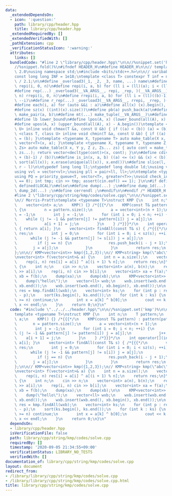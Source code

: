 ```yaml
---
data:
  _extendedDependsOn:
  - icon: ':question:'
    path: library/cpp/header.hpp
    title: library/cpp/header.hpp
  _extendedRequiredBy: []
  _extendedVerifiedWith: []
  _pathExtension: cpp
  _verificationStatusIcon: ':warning:'
  attributes:
    links: []
  bundledCode: "#line 2 \"library/cpp/header.hpp\"\n\n//%snippet.set('header')%\n\
    //%snippet.fold()%\n#ifndef HEADER_H\n#define HEADER_H\n\n// template version\
    \ 2.0\nusing namespace std;\n#include <bits/stdc++.h>\n\n// varibable settings\n\
    const long long INF = 1e18;\ntemplate <class T> constexpr T inf = numeric_limits<T>::max()\
    \ / 2.1;\n\n#define _overload3(_1, _2, _3, name, ...) name\n#define _rep(i, n)\
    \ repi(i, 0, n)\n#define repi(i, a, b) for (ll i = (ll)(a); i < (ll)(b); ++i)\n\
    #define rep(...) _overload3(__VA_ARGS__, repi, _rep, )(__VA_ARGS__)\n#define _rrep(i,\
    \ n) rrepi(i, 0, n)\n#define rrepi(i, a, b) for (ll i = (ll)((b)-1); i >= (ll)(a);\
    \ --i)\n#define r_rep(...) _overload3(__VA_ARGS__, rrepi, _rrep, )(__VA_ARGS__)\n\
    #define each(i, a) for (auto &&i : a)\n#define all(x) (x).begin(), (x).end()\n\
    #define sz(x) ((int)(x).size())\n#define pb(a) push_back(a)\n#define mp(a, b)\
    \ make_pair(a, b)\n#define mt(...) make_tuple(__VA_ARGS__)\n#define ub upper_bound\n\
    #define lb lower_bound\n#define lpos(A, x) (lower_bound(all(A), x) - A.begin())\n\
    #define upos(A, x) (upper_bound(all(A), x) - A.begin())\ntemplate <class T, class\
    \ U> inline void chmax(T &a, const U &b) { if ((a) < (b)) (a) = (b); }\ntemplate\
    \ <class T, class U> inline void chmin(T &a, const U &b) { if ((a) > (b)) (a)\
    \ = (b); }\ntemplate <typename X, typename T> auto make_table(X x, T a) { return\
    \ vector<T>(x, a); }\ntemplate <typename X, typename Y, typename Z, typename...\
    \ Zs> auto make_table(X x, Y y, Z z, Zs... zs) { auto cont = make_table(y, z,\
    \ zs...); return vector<decltype(cont)>(x, cont); }\n\n#define cdiv(a, b) (((a)\
    \ + (b)-1) / (b))\n#define is_in(x, a, b) ((a) <= (x) && (x) < (b))\n#define uni(x)\
    \ sort(all(x)); x.erase(unique(all(x)), x.end())\n#define slice(l, r) substr(l,\
    \ r - l)\n\ntypedef long long ll;\ntypedef long double ld;\nusing vl = vector<ll>;\n\
    using vvl = vector<vl>;\nusing pll = pair<ll, ll>;\n\ntemplate <typename T>\n\
    using PQ = priority_queue<T, vector<T>, greater<T>>;\nvoid check_input() { assert(cin.eof()\
    \ == 0); int tmp; cin >> tmp; assert(cin.eof() == 1); }\n\n#if defined(PCM) ||\
    \ defined(LOCAL)\n#else\n#define dump(...) ;\n#define dump_1d(...) ;\n#define\
    \ dump_2d(...) ;\n#define cerrendl ;\n#endif\n\n#endif /* HEADER_H */\n//%snippet.end()%\n\
    #line 2 \"library/cpp/string/kmp/codes/solve.cpp\"\n\n//%snippet.set('kmp')%\n\
    \n// Morris-Pratt\ntemplate <typename T>\nstruct KMP {\n    int n;\n    T pattern;\n\
    \    vector<int> a;\n    KMP() {} /*{{{*/\n    KMP(const T& pattern) : pattern(pattern)\
    \ {\n        n = pattern.size();\n        a = vector<int>(n + 1);\n        a[0]\
    \ = -1;\n        int j = -1;\n        for (int i = 0; i < n; ++i) {\n        \
    \    while (j != -1 && pattern[j] != pattern[i]) j = a[j];\n            j++;\n\
    \            a[i + 1] = j;\n        }\n    } /*}}}*/\n    int operator[](int i)\
    \ { return a[i]; }\n    vector<int> findAll(const T& s) { /*{{{*/\n        vector<int>\
    \ res;\n        int j = 0;\n        for (int i = 0; i < sz(s); ++i) {\n      \
    \      while (j != -1 && pattern[j] != s[i]) j = a[j];\n            j++;\n   \
    \         if (j == n) {\n                res.push_back(i - j + 1);\n         \
    \       j = a[j];\n            }\n        }\n        return res;\n    } /*}}}*/\n\
    };\n\n// KMP<vector<int>> kmp({1,2,3});\n// KMP<string> kmp(\"abc\");\n\n//%snippet.end()%\n\
    \nvector<int> f(vector<int>& a) {\n    int n = a.size();\n    vector<int> res(n);\n\
    \    rep(i, n) res[i] = a[i] ^ a[(i + 1) % n];\n    return res;\n}\n\nsigned main()\
    \ {\n    int n;\n    cin >> n;\n    vector<int> a(n), b(n);\n    rep(i, n) cin\
    \ >> a[i];\n    rep(i, n) cin >> b[i];\n    vector<int> xa = f(a);\n    vector<int>\
    \ xb = f(b);\n    dump(xa);\n    dump(xb);\n\n    KMP<vector<int>> kmp(xa);\n\
    \    dump(\"hello\");\n    vector<ll> wxb;\n    wxb.insert(wxb.end(), xb.begin(),\
    \ xb.end());\n    wxb.insert(wxb.end(), xb.begin(), xb.end());\n\n    vector<int>\
    \ res = kmp.findAll(wxb);\n    vector<int> ks;\n    for (int p : res) ks.push_back(n\
    \ - p);\n    sort(ks.begin(), ks.end());\n    for (int k : ks) {\n        if (k\
    \ >= n) continue;\n        int x = a[k] ^ b[0];\n        cout << k << \" \" <<\
    \ x << endl;\n    }\n    return 0;\n}\n"
  code: "#include \"../../../header.hpp\"\n\n//%snippet.set('kmp')%\n\n// Morris-Pratt\n\
    template <typename T>\nstruct KMP {\n    int n;\n    T pattern;\n    vector<int>\
    \ a;\n    KMP() {} /*{{{*/\n    KMP(const T& pattern) : pattern(pattern) {\n \
    \       n = pattern.size();\n        a = vector<int>(n + 1);\n        a[0] = -1;\n\
    \        int j = -1;\n        for (int i = 0; i < n; ++i) {\n            while\
    \ (j != -1 && pattern[j] != pattern[i]) j = a[j];\n            j++;\n        \
    \    a[i + 1] = j;\n        }\n    } /*}}}*/\n    int operator[](int i) { return\
    \ a[i]; }\n    vector<int> findAll(const T& s) { /*{{{*/\n        vector<int>\
    \ res;\n        int j = 0;\n        for (int i = 0; i < sz(s); ++i) {\n      \
    \      while (j != -1 && pattern[j] != s[i]) j = a[j];\n            j++;\n   \
    \         if (j == n) {\n                res.push_back(i - j + 1);\n         \
    \       j = a[j];\n            }\n        }\n        return res;\n    } /*}}}*/\n\
    };\n\n// KMP<vector<int>> kmp({1,2,3});\n// KMP<string> kmp(\"abc\");\n\n//%snippet.end()%\n\
    \nvector<int> f(vector<int>& a) {\n    int n = a.size();\n    vector<int> res(n);\n\
    \    rep(i, n) res[i] = a[i] ^ a[(i + 1) % n];\n    return res;\n}\n\nsigned main()\
    \ {\n    int n;\n    cin >> n;\n    vector<int> a(n), b(n);\n    rep(i, n) cin\
    \ >> a[i];\n    rep(i, n) cin >> b[i];\n    vector<int> xa = f(a);\n    vector<int>\
    \ xb = f(b);\n    dump(xa);\n    dump(xb);\n\n    KMP<vector<int>> kmp(xa);\n\
    \    dump(\"hello\");\n    vector<ll> wxb;\n    wxb.insert(wxb.end(), xb.begin(),\
    \ xb.end());\n    wxb.insert(wxb.end(), xb.begin(), xb.end());\n\n    vector<int>\
    \ res = kmp.findAll(wxb);\n    vector<int> ks;\n    for (int p : res) ks.push_back(n\
    \ - p);\n    sort(ks.begin(), ks.end());\n    for (int k : ks) {\n        if (k\
    \ >= n) continue;\n        int x = a[k] ^ b[0];\n        cout << k << \" \" <<\
    \ x << endl;\n    }\n    return 0;\n}\n"
  dependsOn:
  - library/cpp/header.hpp
  isVerificationFile: false
  path: library/cpp/string/kmp/codes/solve.cpp
  requiredBy: []
  timestamp: '2020-09-05 21:34:55+09:00'
  verificationStatus: LIBRARY_NO_TESTS
  verifiedWith: []
documentation_of: library/cpp/string/kmp/codes/solve.cpp
layout: document
redirect_from:
- /library/library/cpp/string/kmp/codes/solve.cpp
- /library/library/cpp/string/kmp/codes/solve.cpp.html
title: library/cpp/string/kmp/codes/solve.cpp
---
```

